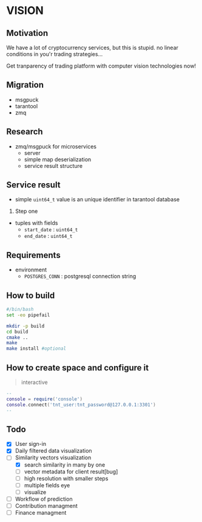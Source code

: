 # VISION

## Motivation

We have a lot of cryptocurrency services, but this is stupid. no linear conditions in you'r trading strategies...

Get tranparency of trading platform with computer vision technologies now!

## Migration

-   msgpuck
-   tarantool
-   zmq

## Research

-   zmq/msgpuck for microservices
    -   server
    -   simple map deserialization
    -   service result structure

## Service result

-   simple `uint64_t` value is an unique identifier in tarantool database

1. Step one

-   tuples with fields
    -   `start_date` : `uint64_t`
    -   `end_date` : `uint64_t`

## Requirements

-   environment
    -   `POSTGRES_CONN` : postgresql connection string

## How to build

```bash
#/bin/bash
set -eo pipefail

mkdir -p build
cd build
cmake ..
make
make install #optional
```

## How to create space and configure it

> interactive

```lua
--
console = require('console')
console.connect('tnt_user:tnt_password@127.0.0.1:3301')
--
```

## Todo

-   [x] User sign-in
-   [x] Daily filtered data visualization
-   [ ] Similarity vectors visualization
    -   [x] search similarity in many by one
    -   [ ] vector metadata for client result[bug]
    -   [ ] high resolution with smaller steps
    -   [ ] multiple fields eye
    -   [ ] visualize
-   [ ] Workflow of prediction
-   [ ] Contribution managment
-   [ ] Finance managment
